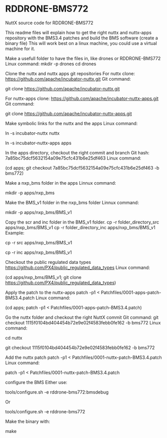 # RDDRONE-BMS772
NuttX source code for RDDRONE-BMS772

This readme files will explain how to get the right nuttx and nuttx-apps repository with the BMS3.4 patches and build the BMS software (create a binary file)
This will work best on a linux machine, you could use a virtual machine for it.

Make a usefull folder to have the files in, like drones or RDDRONE-BMS772
Linux command:
mkdir -p drones
cd drones

Clone the nuttx and nuttx apps git repositories
For nuttx clone:
https://github.com/apache/incubator-nuttx.git
Git command:

git clone https://github.com/apache/incubator-nuttx.git

For nuttx-apps clone:
https://github.com/apache/incubator-nuttx-apps.git
Git command:

git clone https://github.com/apache/incubator-nuttx-apps.git

Make symbolic links for the nuttx and the apps
Linux command:

ln -s incubator-nuttx nuttx

ln -s incubator-nuttx-apps apps

In the apps directory, checkout the right commit and branch
Git hash: 7a85bc75dcf5632154a09e75cfc431b6e25df463
Linux command:

(cd apps; git checkout 7a85bc75dcf5632154a09e75cfc431b6e25df463 -b bms772)

Make a nxp_bms folder in the apps 
Linnux command:

mkdir -p apps/nxp_bms

Make the BMS_v1 folder in the nxp_bms folder
Linnux command:

mkdir -p apps/nxp_bms/BMS_v1

Copy the scr and inc folder in the BMS_v1 folder.
cp -r folder_directory_src apps/nxp_bms/BMS_v1
cp -r folder_directory_inc apps/nxp_bms/BMS_v1
Example:

cp -r src apps/nxp_bms/BMS_v1

cp -r inc apps/nxp_bms/BMS_v1

Checkout the public regulated data types
https://github.com/PX4/public_regulated_data_types
Linux command:

(cd apps/nxp_bms/BMS_v1; git clone https://github.com/PX4/public_regulated_data_types)

Apply the patch to the nuttx-apps
patch -p1 < Patchfiles/0001-apps-patch-BMS3.4.patch
Linux command:

(cd apps; patch -p1 < Patchfiles/0001-apps-patch-BMS3.4.patch)

Go the nuttx folder and checkout the right NuttX commit
Git command:
git checkout 1115f0104bd404454b72e9e02f4583febb0fe162 -b bms772
Linux command:

cd nuttx

git checkout 1115f0104bd404454b72e9e02f4583febb0fe162 -b bms772

Add the nuttx patch 
patch -p1 < Patchfiles/0001-nuttx-patch-BMS3.4.patch
Linux command:

patch -p1 < Patchfiles/0001-nuttx-patch-BMS3.4.patch

configure the BMS
Either use:

tools/configure.sh -e rddrone-bms772:bmsdebug

Or 

tools/configure.sh -e rddrone-bms772

Make the binary with: 

make
